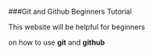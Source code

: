 ###Git and Github Beginners Tutorial

This website will be helpful for beginners

on how to use **git** and **github**
